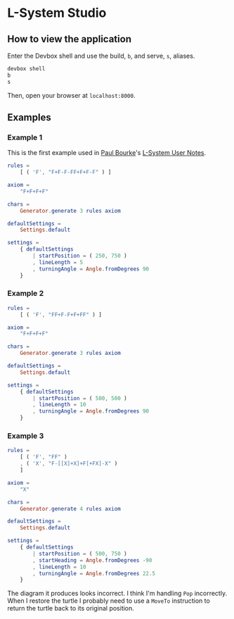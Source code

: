 # L-System Studio

## How to view the application

Enter the Devbox shell and use the build, `b`, and serve, `s`, aliases.

```bash
devbox shell
b
s
```

Then, open your browser at `localhost:8000`.

## Examples

### Example 1

This is the first example used in [Paul Bourke](https://paulbourke.net/fractals/)'s [L-System User Notes](https://paulbourke.net/fractals/lsys/).

```elm
rules =
    [ ( 'F', "F+F-F-FF+F+F-F" ) ]

axiom =
    "F+F+F+F"

chars =
    Generator.generate 3 rules axiom

defaultSettings =
    Settings.default

settings =
    { defaultSettings
        | startPosition = ( 250, 750 )
        , lineLength = 5
        , turningAngle = Angle.fromDegrees 90
    }
```

### Example 2

```elm
rules =
    [ ( 'F', "FF+F-F+F+FF" ) ]

axiom =
    "F+F+F+F"

chars =
    Generator.generate 3 rules axiom

defaultSettings =
    Settings.default

settings =
    { defaultSettings
        | startPosition = ( 500, 500 )
        , lineLength = 10
        , turningAngle = Angle.fromDegrees 90
    }
```

### Example 3

```elm
rules =
    [ ( 'F', "FF" )
    , ( 'X', "F-[[X]+X]+F[+FX]-X" )
    ]

axiom =
    "X"

chars =
    Generator.generate 4 rules axiom

defaultSettings =
    Settings.default

settings =
    { defaultSettings
        | startPosition = ( 500, 750 )
        , startHeading = Angle.fromDegrees -90
        , lineLength = 10
        , turningAngle = Angle.fromDegrees 22.5
    }
```

The diagram it produces looks incorrect. I think I'm handling `Pop` incorrectly. When I restore the turtle I probably need to use a `MoveTo` instruction to return the turtle back to its original position.
